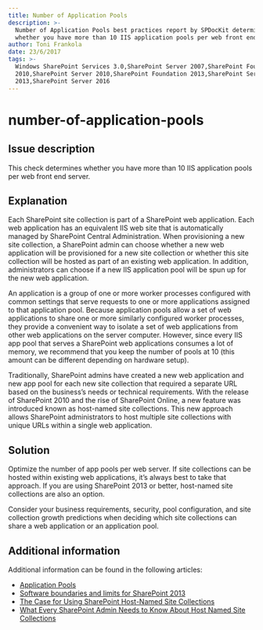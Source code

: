 ```yaml
---
title: Number of Application Pools
description: >-
  Number of Application Pools best practices report by SPDocKit determines
  whether you have more than 10 IIS application pools per web front end server.
author: Toni Frankola
date: 23/6/2017
tags: >-
  Windows SharePoint Services 3.0,SharePoint Server 2007,SharePoint Foundation
  2010,SharePoint Server 2010,SharePoint Foundation 2013,SharePoint Server
  2013,SharePoint Server 2016
---
```


# number-of-application-pools

## Issue description

This check determines whether you have more than 10 IIS application pools per web front end server.

## Explanation

Each SharePoint site collection is part of a SharePoint web application. Each web application has an equivalent IIS web site that is automatically managed by SharePoint Central Administration. When provisioning a new site collection, a SharePoint admin can choose whether a new web application will be provisioned for a new site collection or whether this site collection will be hosted as part of an existing web application. In addition, administrators can choose if a new IIS application pool will be spun up for the new web application.

An application is a group of one or more worker processes configured with common settings that serve requests to one or more applications assigned to that application pool. Because application pools allow a set of web applications to share one or more similarly configured worker processes, they provide a convenient way to isolate a set of web applications from other web applications on the server computer. However, since every IIS app pool that serves a SharePoint web applications consumes a lot of memory, we recommend that you keep the number of pools at 10 \(this amount can be different depending on hardware setup\).

Traditionally, SharePoint admins have created a new web application and new app pool for each new site collection that required a separate URL based on the business’s needs or technical requirements. With the release of SharePoint 2010 and the rise of SharePoint Online, a new feature was introduced known as host-named site collections. This new approach allows SharePoint administrators to host multiple site collections with unique URLs within a single web application.

## Solution

Optimize the number of app pools per web server. If site collections can be hosted within existing web applications, it’s always best to take that approach. If you are using SharePoint 2013 or better, host-named site collections are also an option.

Consider your business requirements, security, pool configuration, and site collection growth predictions when deciding which site collections can share a web application or an application pool.

## Additional information

Additional information can be found in the following articles:

* [Application Pools](https://www.iis.net/configreference/system.applicationhost/applicationpools)
* [Software boundaries and limits for SharePoint 2013](https://technet.microsoft.com/en-us/library/cc262787.aspx)
* [The Case for Using SharePoint Host-Named Site Collections](http://sharepointpromag.com/sharepoint-administration/case-using-sharepoint-host-named-site-collections)
* [What Every SharePoint Admin Needs to Know About Host Named Site Collections](https://blogs.msdn.microsoft.com/kaevans/2012/03/27/what-every-sharepoint-admin-needs-to-know-about-host-named-site-collections/)

